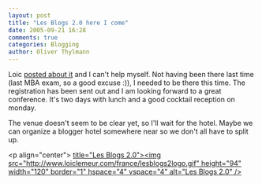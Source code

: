 ```yaml
---
layout: post
title: "Les Blogs 2.0 here I come"
date: 2005-09-21 16:28
comments: true
categories: Blogging
author: Oliver Thylmann
---
```



Loic [posted about it](http://www.loiclemeur.com/english/2005/09/les_blogs_20_in.html) and I can't help myself. Not having been there last time (last MBA exam, so a good excuse :)), I needed to be there this time. The registration has been sent out and I am looking forward to a great conference. It's two days with lunch and a good cocktail reception on monday.

The venue doesn't seem to be clear yet, so I'll wait for the hotel. Maybe we can organize a blogger hotel somewhere near so we don't all have to split up.

&lt;p align=&quot;center&quot;&gt;
[ title=&quot;Les Blogs 2.0&quot;&gt;&lt;img src=&quot;http://www.loiclemeur.com/france/lesblogs2logo.gif&quot; height=&quot;94&quot; width=&quot;120&quot; border=&quot;1&quot; hspace=&quot;4&quot; vspace=&quot;4&quot; alt=&quot;Les Blogs 2.0&quot; /&gt;](http://lesblogs.typepad.com/)


